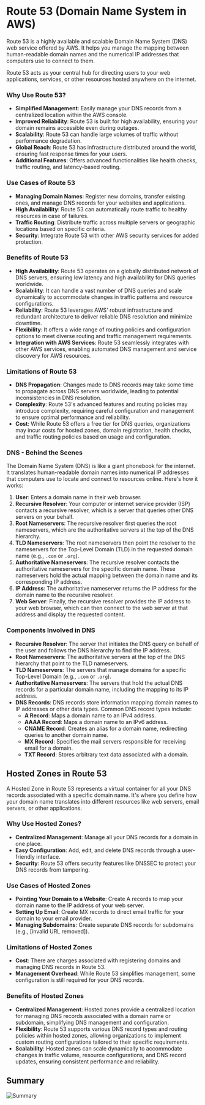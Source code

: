 # Route 53 (Domain Name System in AWS)

Route 53 is a highly available and scalable Domain Name System (DNS) web service offered by AWS. It helps you manage the mapping between human-readable domain names and the numerical IP addresses that computers use to connect to them. 

Route 53 acts as your central hub for directing users to your web applications, services, or other resources hosted anywhere on the internet.

### Why Use Route 53?
* **Simplified Management**: Easily manage your DNS records from a centralized location within the AWS console.
* **Improved Reliability**: Route 53 is built for high availability, ensuring your domain remains accessible even during outages.
* **Scalability**: Route 53 can handle large volumes of traffic without performance degradation.
* **Global Reach**: Route 53 has infrastructure distributed around the world, ensuring fast response times for your users.
* **Additional Features**: Offers advanced functionalities like health checks, traffic routing, and latency-based routing.

### Use Cases of Route 53
* **Managing Domain Names**: Register new domains, transfer existing ones, and manage DNS records for your websites and applications.
* **High Availability**: Route 53 can automatically route traffic to healthy resources in case of failures.
* **Traffic Routing**: Distribute traffic across multiple servers or geographic locations based on specific criteria.
* **Security**: Integrate Route 53 with other AWS security services for added protection.

### Benefits of Route 53
* **High Availability**: Route 53 operates on a globally distributed network of DNS servers, ensuring low latency and high availability for DNS queries worldwide.
* **Scalability**: It can handle a vast number of DNS queries and scale dynamically to accommodate changes in traffic patterns and resource configurations.
* **Reliability**: Route 53 leverages AWS' robust infrastructure and redundant architecture to deliver reliable DNS resolution and minimize downtime.
* **Flexibility**: It offers a wide range of routing policies and configuration options to meet diverse routing and traffic management requirements.
* **Integration with AWS Services**: Route 53 seamlessly integrates with other AWS services, enabling automated DNS management and service discovery for AWS resources.

### Limitations of Route 53
* **DNS Propagation**: Changes made to DNS records may take some time to propagate across DNS servers worldwide, leading to potential inconsistencies in DNS resolution.
* **Complexity**: Route 53's advanced features and routing policies may introduce complexity, requiring careful configuration and management to ensure optimal performance and reliability.
* **Cost**: While Route 53 offers a free tier for DNS queries, organizations may incur costs for hosted zones, domain registration, health checks, and traffic routing policies based on usage and configuration.

### DNS - Behind the Scenes
The Domain Name System (DNS) is like a giant phonebook for the internet. It translates human-readable domain names into numerical IP addresses that computers use to locate and connect to resources online. Here's how it works:

1. **User**: Enters a domain name in their web browser.
2. **Recursive Resolver**: Your computer or internet service provider (ISP) contacts a recursive resolver, which is a server that queries other DNS servers on your behalf.
3. **Root Nameservers**: The recursive resolver first queries the root nameservers, which are the authoritative servers at the top of the DNS hierarchy.
4. **TLD Nameservers**: The root nameservers then point the resolver to the nameservers for the Top-Level Domain (TLD) in the requested domain name (e.g., ``.com`` or ``.org``).
5. **Authoritative Nameservers**: The recursive resolver contacts the authoritative nameservers for the specific domain name. These nameservers hold the actual mapping between the domain name and its corresponding IP address.
6. **IP Address**: The authoritative nameserver returns the IP address for the domain name to the recursive resolver.
7. **Web Server**: Finally, the recursive resolver provides the IP address to your web browser, which can then connect to the web server at that address and display the requested content.

### Components Involved in DNS
* **Recursive Resolver**: The server that initiates the DNS query on behalf of the user and follows the DNS hierarchy to find the IP address.
* **Root Nameservers**: The authoritative servers at the top of the DNS hierarchy that point to the TLD nameservers.
* **TLD Nameservers**: The servers that manage domains for a specific Top-Level Domain (e.g., `.com` or `.org`).
* **Authoritative Nameservers**: The servers that hold the actual DNS records for a particular domain name, including the mapping to its IP address.
* **DNS Records**: DNS records store information mapping domain names to IP addresses or other data types. Common DNS record types include:
    * **A Record**: Maps a domain name to an IPv4 address.
    * **AAAA Record**: Maps a domain name to an IPv6 address.
    * **CNAME Record**: Creates an alias for a domain name, redirecting queries to another domain name.
    * **MX Record**: Specifies the mail servers responsible for receiving email for a domain.
    * **TXT Record**: Stores arbitrary text data associated with a domain.


## Hosted Zones in Route 53
A Hosted Zone in Route 53 represents a virtual container for all your DNS records associated with a specific domain name. It's where you define how your domain name translates into different resources like web servers, email servers, or other applications.

### Why Use Hosted Zones?
* **Centralized Management**: Manage all your DNS records for a domain in one place.
* **Easy Configuration**: Add, edit, and delete DNS records through a user-friendly interface.
* **Security**: Route 53 offers security features like DNSSEC to protect your DNS records from tampering.

### Use Cases of Hosted Zones
* **Pointing Your Domain to a Website**:  Create A records to map your domain name to the IP address of your web server.
* **Setting Up Email**: Create MX records to direct email traffic for your domain to your email provider.
* **Managing Subdomains**: Create separate DNS records for subdomains (e.g., [invalid URL removed]).

### Limitations of Hosted Zones
* **Cost**: There are charges associated with registering domains and managing DNS records in Route 53.
* **Management Overhead**: While Route 53 simplifies management, some configuration is still required for your DNS records.

### Benefits of Hosted Zones
* **Centralized Management**: Hosted zones provide a centralized location for managing DNS records associated with a domain name or subdomain, simplifying DNS management and configuration.
* **Flexibility**: Route 53 supports various DNS record types and routing policies within hosted zones, allowing organizations to implement custom routing configurations tailored to their specific requirements.
* **Scalability**: Hosted zones can scale dynamically to accommodate changes in traffic volume, resource configurations, and DNS record updates, ensuring consistent performance and reliability.

## Summary
![Summary](https://imgur.com/9Iz4mZw.png)
